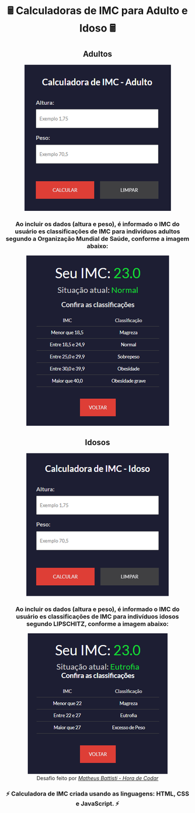 <h1 align="center">🖩 Calculadoras de IMC para Adulto e Idoso 🖩</h1>
<div align="center">
<h2 align="center">Adultos</h2>
<img src="images/calculadora-imc-adulto1.png"> <br>
<h3 align="center"> Ao incluir os dados (altura e peso), é informado o IMC do usuário es classificações de IMC para indivíduos adultos segundo a Organização Mundial de Saúde, conforme a imagem abaixo: </h3>
<img src="images/calculadora-imc-adulto2.png"> <br>
<h2 align="center">Idosos</h2>
<img src="images/calculadora-imc-idoso1.png"> <br>
<h3 align="center"> Ao incluir os dados (altura e peso), é informado o IMC do usuário es classificações de IMC para indivíduos idosos segundo LIPSCHITZ, conforme a imagem abaixo: </h3>
<img src="images/calculadora-imc-idoso2.png"> <br>
Desafio feito por <a href="https://www.youtube.com/watch?v=Jx_msqDaiCg"><em>Matheus Battisti - Hora de Codar</em></a>
</div>
<h3 align="center"> ⚡ Calculadora de IMC criada usando as linguagens: HTML, CSS e JavaScript. ⚡</h3>